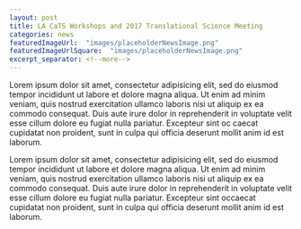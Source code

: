 ```yaml
---
layout: post
title: LA CaTS Workshops and 2017 Translational Science Meeting
categories: news
featuredImageUrl:  "images/placeholderNewsImage.png"
featuredImageUrlSquare:  "images/placeholderNewsImage.png"
excerpt_separator: <!--more-->
---
```

Lorem ipsum dolor sit amet, consectetur adipisicing elit, sed do eiusmod tempor incididunt ut labore et dolore magna aliqua.<!--more--> Ut enim ad minim veniam, quis nostrud exercitation ullamco laboris nisi ut aliquip ex ea commodo consequat. Duis aute irure dolor in reprehenderit in voluptate velit esse cillum dolore eu fugiat nulla pariatur. Excepteur sint oc caecat cupidatat non proident, sunt in culpa qui officia deserunt mollit anim id est laborum.




Lorem ipsum dolor sit amet, consectetur adipisicing elit, sed do eiusmod tempor incididunt ut labore et dolore magna aliqua. Ut enim ad minim veniam, quis nostrud exercitation ullamco laboris nisi ut aliquip ex ea commodo consequat. Duis aute irure dolor in reprehenderit in voluptate velit esse cillum dolore eu fugiat nulla pariatur. Excepteur sint occaecat cupidatat non proident, sunt in culpa qui officia deserunt mollit anim id est laborum.
